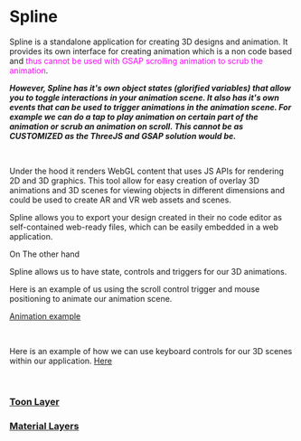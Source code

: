 # Spline

Spline is a standalone application for creating 3D designs and animation. It provides its own interface for creating animation which is a non code based and <font color=magenta>thus cannot be used with GSAP scrolling animation to scrub the animation</font>. 

**_However, Spline has it's own object states (glorified variables) that allow you to toggle interactions in your animation scene. It also has it's own events that can be used to trigger animations in the animation scene. For example we can do a tap to play animation on certain part of the animation or scrub an animation on scroll. This cannot be as CUSTOMIZED as the ThreeJS and GSAP solution would be._**

<br />

Under the hood it renders WebGL content that uses JS APIs for rendering 2D and 3D graphics. This tool allow for easy creation of overlay 3D animations and 3D scenes for viewing objects in different dimensions and could be used to create AR and VR web assets and scenes.

Spline allows you to export your design created in their no code editor as self-contained web-ready files, which can be easily embedded in a web application.

On The other hand

Spline allows us to have state, controls and triggers for our 3D animations. 

Here is an example of us using the scroll control trigger and mouse positioning to animate our animation scene.

[Animation example](https://www.youtube.com/watch?v=Jb_qPnSo6Rc)

<br />

Here is an example of how we can use keyboard controls for our 3D scenes within our application. [Here](https://www.youtube.com/watch?v=uYp_ipIasYE&t=308s)

<br />

### [Toon Layer](https://docs.spline.design/e02afd76bc9a47efa458de6a3c04810f)

### [Material Layers](https://docs.spline.design/creating-material-layers)